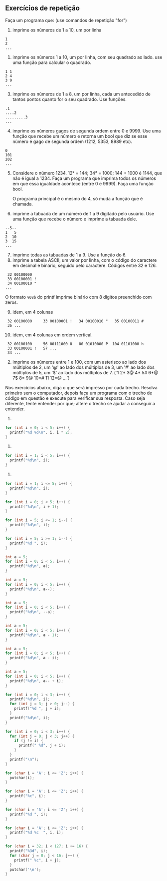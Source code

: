 
## Exercícios de repetição

Faça um programa que: (use comandos de repetição "for")

1. imprime os números de 1 a 10, um por linha
```
1
2
...
```
1. imprime os números 1 a 10, um por linha, com seu quadrado ao lado.
   use uma função para calcular o quadrado.
```
1 1
2 4
3 9
...
```
3. imprime os números de 1 a 8, um por linha, cada um antecedido de
   tantos pontos quanto for o seu quadrado. Use funções.
```
.1
....2
.........3
...
```
4. imprime os números gagos de segunda ordem entre 0 e 9999. Use uma função
   que recebe um número e retorna um bool que diz se esse número é gago de
   segunda ordem (1212, 5353, 8989 etc).
```
0
101
202
...
```
5. Considere o número 1234. 12² = 144; 34² = 1000; 144 + 1000 é 1144, que
   não é igual a 1234. Faça um programa que imprima todos os números em
   que essa igualdade acontece (entre 0 e 9999). Faça uma função bool.

   O programa principal é o mesmo do 4, só muda a função que é chamada.
6. imprime a tabuada de um número de 1 a 9 digitado pelo usuário. Use uma
   função que recebe o número e imprime a tabuada dele.
```
--5--
1   5
2  10
3  15
...
```
7. imprime todas as tabuadas de 1 a 9. Use a função do 6.
8. imprime a tabela ASCII, um valor por linha, com o código do caractere em
   decimal e binário, seguido pelo caractere. Códigos entre 32 e 126.
```
 32 00100000  
 33 00100001 !
 34 00100010 "
...
```
   O formato `%08b` do printf imprime binário com 8 dígitos preenchido com zeros.

9. idem, em 4 colunas
```
 32 00100000     33 00100001 !   34 00100010 "   35 00100011 #
 36 ...
```

10. idem, em 4 colunas em ordem vertical.
```
 32 00100100     56 00111000 8   80 01010000 P  104 01101000 h
 33 00100001 !   57 ...
 34 ...
```

2. imprime os números entre 1 e 100, com um asterisco ao lado dos múltiplos de
   2, um '@' ao lado dos múltiplos de 3, um '#' ao lado dos múltiplos de 5, um
   '$' ao lado dos múltiplos de 7. (`1 2* 3@ 4* 5# 6*@ 7$ 8* 9@ 10*# 11 12*@ ...`)

Nos exercícios abaixo, diga o que será impresso por cada trecho. Resolva
primeiro sem o computador, depois faça um programa com o trecho de código em
questão e execute para verificar sua resposta. Caso seja diferente, tente
entender por que; altere o trecho se ajudar a conseguir a entender.

1. 
```c
for (int i = 0; i < 5; i++) {
  printf("%d %d\n", i, i * 2);
}
```
1. 
```c
for (int i = 1; i < 5; i++) {
  printf("%d\n", i);
}
```
1. 
```c
for (int i = 1; i <= 5; i++) {
  printf("%d\n", i);
}
```
```c
for (int i = 0; i < 5; i++) {
  printf("%d\n", i + 1);
}
```
```c
for (int i = 5; i <= 1; i--) {
  printf("%d\n", i);
}
```
```c
for (int i = 5; i >= 1; i--) {
  printf("%d ", i);
}
```
```c
int a = 5;
for (int i = 0; i < 5; i++) {
  printf("%d\n", a);
}
```
```c
int a = 5;
for (int i = 0; i < 5; i++) {
  printf("%d\n", a--);
}
```
```c
int a = 5;
for (int i = 0; i < 5; i++) {
  printf("%d\n", --a);
}
```
```c
int a = 5;
for (int i = 0; i < 5; i++) {
  printf("%d\n", a - 1);
}
```
```c
int a = 5;
for (int i = 0; i < 5; i++) {
  printf("%d\n", a - i);
}
```
```c
int a = 5;
for (int i = 0; i < 5; i++) {
  printf("%d\n", a-- + i);
}
```
```c
for (int i = 0; i < 3; i++) {
  printf("%d\n", i);
  for (int j = 3; j > 0; j--) {
    printf("%d ", j + i);
  }
  printf("%d\n", i);
}
```
```c
for (int i = 0; i < 3; i++) {
  for (int j = 0; j < 3; j++) {
    if (j != i) {
      printf(" %d", j + i);
    }
  }
  printf("\n");
}
```
```c
for (char i = 'A'; i <= 'Z'; i++) {
  putchar(i);
}
```
```c
for (char i = 'A'; i <= 'Z'; i++) {
  printf("%c", i);
}
```
```c
for (char i = 'A'; i <= 'Z'; i++) {
  printf("%d ", i);
}
```
```c
for (char i = 'A'; i <= 'Z'; i++) {
  printf("%d %c  ", i, i);
}
```
```c
for (char i = 32; i < 127; i += 16) {
  printf("%3d", i);
  for (char j = 0; j < 16; j++) {
    printf(" %c", i + j);
  }
  putchar('\n');
}
```

